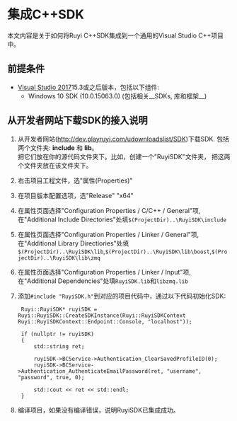 # 集成C++SDK

本文内容是关于如何将Ruyi C++SDK集成到一个通用的Visual Studio C++项目中。

## 前提条件

- [Visual Studio 2017](https://www.visualstudio.com/vs/community/)15.3或之后版本，包括以下组件:
    - Windows 10 SDK (10.0.15063.0) (包括相关__SDKs, 库和框架__)

## 从开发者网站下载SDK的接入说明

1. 从开发者网站(http://dev.playruyi.com/udownloadslist/SDK)下载SDK. 包括两个文件夹: __include__ 和 __lib__。  
把它们放在你的源代码文件夹下。比如，创建一个"RuyiSDK"文件夹， 把这两个文件夹放在该文件夹下。

1. 右击项目工程文件，选"属性(Properties)"

1. 在项目版本配置选项，选"Release" "x64"

1. 在属性页面选择"Configuration Properties / C/C++ / General"项,在"Additional Include Directories"处填`$(ProjectDir)..\RuyiSDK\include` 

1. 在属性页面选择"Configuration Properties / Linker / General"项,在"Additional Library Directiories"处填`$(ProjectDir)..\RuyiSDK\lib`,`$(ProjectDir)..\RuyiSDK\lib\boost`,`$(ProjectDir)..\RuyiSDK\lib\zmq`

1. 在属性页面选择"Configuration Properties / Linker / Input"项, 在"Additional Dependencies"处填`RuyiSDK.lib`和`libzmq.lib`

1. 添加`#include "RuyiSDK.h"`到对应的项目代码中，通过以下代码初始化SDK:

        Ruyi::RuyiSDK* ruyiSDK = Ruyi::RuyiSDK::CreateSDKInstance(Ruyi::RuyiSDKContext Ruyi::RuyiSDKContext::Endpoint::Console, "localhost"));

        if (nullptr != ruyiSDK)
        {
            std::string ret;
            
            ruyiSDK->BCService->Authentication_ClearSavedProfileID(0);
            ruyiSDK->BCService->Authentication_AuthenticateEmailPassword(ret, "username", "password", true, 0);

            std::cout << ret << std::endl;
        }

1. 编译项目，如果没有编译错误，说明RuyiSDK已集成成功。